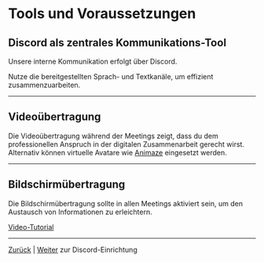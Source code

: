 # Tools und Voraussetzungen

## Discord als zentrales Kommunikations-Tool

Unsere interne Kommunikation erfolgt über Discord.

Nutze die bereitgestellten Sprach- und Textkanäle, um effizient zusammenzuarbeiten.

---

## Videoübertragung

Die Videoübertragung während der Meetings zeigt, dass du dem professionellen Anspruch in der digitalen Zusammenarbeit gerecht wirst.
Alternativ können virtuelle Avatare wie [Animaze](https://www.animaze.us) eingesetzt werden.

---

## Bildschirmübertragung

Die Bildschirmübertragung sollte in allen Meetings aktiviert sein, um den Austausch von Informationen zu erleichtern.

[Video-Tutorial](https://www.youtube.com/watch?v=J0m4mvez86s)

---

[Zurück](../README.md) | [Weiter](../04-kommunikation/01-discord/01-einrichtung/README.md) zur Discord-Einrichtung
